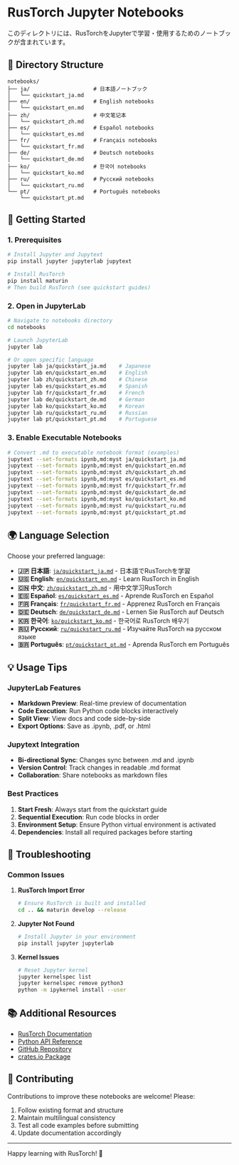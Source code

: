 # RusTorch Jupyter Notebooks

このディレクトリには、RusTorchをJupyterで学習・使用するためのノートブックが含まれています。

## 📁 Directory Structure

```
notebooks/
├── ja/                    # 日本語ノートブック
│   └── quickstart_ja.md
├── en/                    # English notebooks  
│   └── quickstart_en.md
├── zh/                    # 中文笔记本
│   └── quickstart_zh.md
├── es/                    # Español notebooks
│   └── quickstart_es.md
├── fr/                    # Français notebooks
│   └── quickstart_fr.md
├── de/                    # Deutsch notebooks
│   └── quickstart_de.md
├── ko/                    # 한국어 notebooks
│   └── quickstart_ko.md
├── ru/                    # Русский notebooks
│   └── quickstart_ru.md
└── pt/                    # Português notebooks
    └── quickstart_pt.md
```

## 🚀 Getting Started

### 1. Prerequisites

```bash
# Install Jupyter and Jupytext
pip install jupyter jupyterlab jupytext

# Install RusTorch
pip install maturin
# Then build RusTorch (see quickstart guides)
```

### 2. Open in JupyterLab

```bash
# Navigate to notebooks directory
cd notebooks

# Launch JupyterLab
jupyter lab

# Or open specific language
jupyter lab ja/quickstart_ja.md    # Japanese
jupyter lab en/quickstart_en.md    # English  
jupyter lab zh/quickstart_zh.md    # Chinese
jupyter lab es/quickstart_es.md    # Spanish
jupyter lab fr/quickstart_fr.md    # French
jupyter lab de/quickstart_de.md    # German
jupyter lab ko/quickstart_ko.md    # Korean
jupyter lab ru/quickstart_ru.md    # Russian
jupyter lab pt/quickstart_pt.md    # Portuguese
```

### 3. Enable Executable Notebooks

```bash
# Convert .md to executable notebook format (examples)
jupytext --set-formats ipynb,md:myst ja/quickstart_ja.md
jupytext --set-formats ipynb,md:myst en/quickstart_en.md
jupytext --set-formats ipynb,md:myst zh/quickstart_zh.md
jupytext --set-formats ipynb,md:myst es/quickstart_es.md
jupytext --set-formats ipynb,md:myst fr/quickstart_fr.md
jupytext --set-formats ipynb,md:myst de/quickstart_de.md
jupytext --set-formats ipynb,md:myst ko/quickstart_ko.md
jupytext --set-formats ipynb,md:myst ru/quickstart_ru.md
jupytext --set-formats ipynb,md:myst pt/quickstart_pt.md
```

## 🌍 Language Selection

Choose your preferred language:

- **🇯🇵 日本語**: [`ja/quickstart_ja.md`](ja/quickstart_ja.md) - 日本語でRusTorchを学習
- **🇺🇸 English**: [`en/quickstart_en.md`](en/quickstart_en.md) - Learn RusTorch in English
- **🇨🇳 中文**: [`zh/quickstart_zh.md`](zh/quickstart_zh.md) - 用中文学习RusTorch
- **🇪🇸 Español**: [`es/quickstart_es.md`](es/quickstart_es.md) - Aprende RusTorch en Español
- **🇫🇷 Français**: [`fr/quickstart_fr.md`](fr/quickstart_fr.md) - Apprenez RusTorch en Français
- **🇩🇪 Deutsch**: [`de/quickstart_de.md`](de/quickstart_de.md) - Lernen Sie RusTorch auf Deutsch
- **🇰🇷 한국어**: [`ko/quickstart_ko.md`](ko/quickstart_ko.md) - 한국어로 RusTorch 배우기
- **🇷🇺 Русский**: [`ru/quickstart_ru.md`](ru/quickstart_ru.md) - Изучайте RusTorch на русском языке
- **🇧🇷 Português**: [`pt/quickstart_pt.md`](pt/quickstart_pt.md) - Aprenda RusTorch em Português

## 💡 Usage Tips

### JupyterLab Features
- **Markdown Preview**: Real-time preview of documentation
- **Code Execution**: Run Python code blocks interactively  
- **Split View**: View docs and code side-by-side
- **Export Options**: Save as .ipynb, .pdf, or .html

### Jupytext Integration
- **Bi-directional Sync**: Changes sync between .md and .ipynb
- **Version Control**: Track changes in readable .md format
- **Collaboration**: Share notebooks as markdown files

### Best Practices
1. **Start Fresh**: Always start from the quickstart guide
2. **Sequential Execution**: Run code blocks in order
3. **Environment Setup**: Ensure Python virtual environment is activated
4. **Dependencies**: Install all required packages before starting

## 🔧 Troubleshooting

### Common Issues

1. **RusTorch Import Error**
   ```bash
   # Ensure RusTorch is built and installed
   cd .. && maturin develop --release
   ```

2. **Jupyter Not Found**
   ```bash
   # Install Jupyter in your environment
   pip install jupyter jupyterlab
   ```

3. **Kernel Issues**
   ```bash
   # Reset Jupyter kernel
   jupyter kernelspec list
   jupyter kernelspec remove python3
   python -m ipykernel install --user
   ```

## 📚 Additional Resources

- [RusTorch Documentation](../docs/)
- [Python API Reference](../docs/en/python_api_reference.md)
- [GitHub Repository](https://github.com/JunSuzukiJapan/rustorch)
- [crates.io Package](https://crates.io/crates/rustorch)

## 🤝 Contributing

Contributions to improve these notebooks are welcome! Please:

1. Follow existing format and structure
2. Maintain multilingual consistency
3. Test all code examples before submitting
4. Update documentation accordingly

---

Happy learning with RusTorch! 🚀